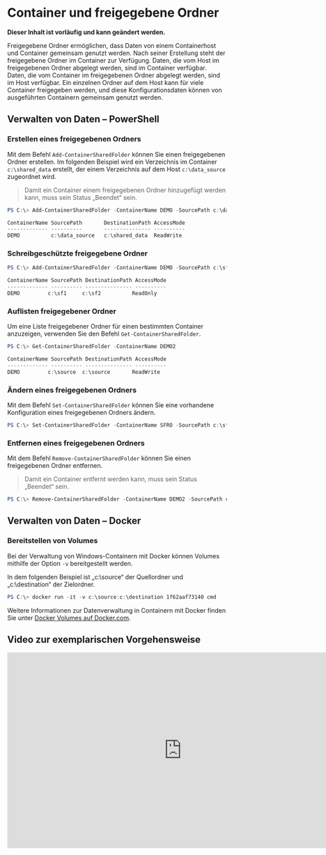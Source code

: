



# Container und freigegebene Ordner

**Dieser Inhalt ist vorläufig und kann geändert werden.**

Freigegebene Ordner ermöglichen, dass Daten von einem Containerhost und Container gemeinsam genutzt werden. Nach seiner Erstellung steht der freigegebene Ordner im Container zur Verfügung. Daten, die vom Host im freigegebenen Ordner abgelegt werden, sind im Container verfügbar. Daten, die vom Container im freigegebenen Ordner abgelegt werden, sind im Host verfügbar. Ein einzelnen Ordner auf dem Host kann für viele Container freigegeben werden, und diese Konfigurationsdaten können von ausgeführten Containern gemeinsam genutzt werden.

## Verwalten von Daten – PowerShell

### Erstellen eines freigegebenen Ordners

Mit dem Befehl `Add-ContainerSharedFolder` können Sie einen freigegebenen Ordner erstellen. Im folgenden Beispiel wird ein Verzeichnis im Container `c:\shared_data` erstellt, der einem Verzeichnis auf dem Host `c:\data_source` zugeordnet wird.

> Damit ein Container einem freigegebenen Ordner hinzugefügt werden kann, muss sein Status „Beendet“ sein.

```powershell
PS C:\> Add-ContainerSharedFolder -ContainerName DEMO -SourcePath c:\data_source -DestinationPath c:\shared_data

ContainerName SourcePath       DestinationPath AccessMode
------------- ----------       --------------- ----------
DEMO          c:\data_source   c:\shared_data  ReadWrite
```

### Schreibgeschützte freigegebene Ordner

```powershell
PS C:\> Add-ContainerSharedFolder -ContainerName DEMO -SourcePath c:\sf1 -DestinationPath c:\sf2 -AccessMode ReadOnly

ContainerName SourcePath DestinationPath AccessMode
------------- ---------- --------------- ----------
DEMO         c:\sf1     c:\sf2          ReadOnly
```

### Auflisten freigegebener Ordner

Um eine Liste freigegebener Ordner für einen bestimmten Container anzuzeigen, verwenden Sie den Befehl `Get-ContainerSharedFolder`.

```powershell
PS C:\> Get-ContainerSharedFolder -ContainerName DEMO2

ContainerName SourcePath DestinationPath AccessMode
------------- ---------- --------------- ----------
DEMO         c:\source  c:\source       ReadWrite
```

### Ändern eines freigegebenen Ordners

Mit dem Befehl `Set-ContainerSharedFolder` können Sie eine vorhandene Konfiguration eines freigegebenen Ordners ändern.

```powershell
PS C:\> Set-ContainerSharedFolder -ContainerName SFRO -SourcePath c:\sf1 -DestinationPath c:\sf1
```

### Entfernen eines freigegebenen Ordners

Mit dem Befehl `Remove-ContainerSharedFolder` können Sie einen freigegebenen Ordner entfernen.

> Damit ein Container entfernt werden kann, muss sein Status „Beendet“ sein.

```powershell
PS C:\> Remove-ContainerSharedFolder -ContainerName DEMO2 -SourcePath c:\source -DestinationPath c:\source
```
## Verwalten von Daten – Docker

### Bereitstellen von Volumes

Bei der Verwaltung von Windows-Containern mit Docker können Volumes mithilfe der Option `-v` bereitgestellt werden.

In dem folgenden Beispiel ist „c:\source“ der Quellordner und „c:\destination“ der Zielordner.

```powershell
PS C:\> docker run -it -v c:\source:c:\destination 1f62aaf73140 cmd
```

Weitere Informationen zur Datenverwaltung in Containern mit Docker finden Sie unter [Docker Volumes auf Docker.com](https://docs.docker.com/userguide/dockervolumes/).

## Video zur exemplarischen Vorgehensweise

<iframe src="https://channel9.msdn.com/Blogs/containers/Container-Fundamentals--Part-3-Shared-Folders/player" width="800" height="450"  allowFullScreen="true" frameBorder="0" scrolling="no"></iframe>



<!--HONumber=Feb16_HO3-->
